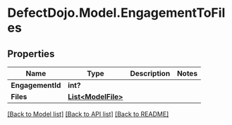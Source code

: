 # DefectDojo.Model.EngagementToFiles
## Properties

Name | Type | Description | Notes
------------ | ------------- | ------------- | -------------
**EngagementId** | **int?** |  | 
**Files** | [**List&lt;ModelFile&gt;**](ModelFile.md) |  | 

[[Back to Model list]](../README.md#documentation-for-models) [[Back to API list]](../README.md#documentation-for-api-endpoints) [[Back to README]](../README.md)

